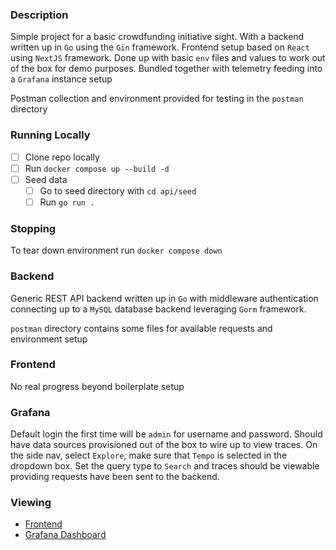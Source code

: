 
### Description
Simple project for a basic crowdfunding initiative sight.  With a backend written up in `Go` using the `Gin` framework.  Frontend setup based on `React` using `NextJS` framework.  Done up with basic `env` files and values to work out of the box for demo purposes.  Bundled together with telemetry feeding into a `Grafana` instance setup
  
Postman collection and environment provided for testing in the `postman` directory

### Running Locally
 - [ ] Clone repo locally
 - [ ] Run `docker compose up --build -d`
 - [ ] Seed data
	 - [ ] Go to seed directory with `cd api/seed`
	 - [ ] Run `go run .`

### Stopping
To tear down environment run `docker compose down`

### Backend
Generic REST API backend written up in `Go` with middleware authentication connecting up to a `MySQL` database backend leveraging `Gorm` framework.

`postman` directory contains some files for available requests and environment setup

### Frontend
No real progress beyond boilerplate setup

### Grafana
Default login the first time will be `admin` for username and password.  Should have data sources provisioned out of the box to wire up to view traces. On the side nav, select `Explore`, make sure that `Tempo` is selected in the dropdown box. Set the query type to `Search` and traces should be viewable providing requests have been sent to the backend.

### Viewing
- [Frontend](http://localhost:3000/)
- [Grafana Dashboard](http://localhost:3004/)